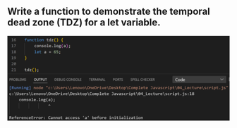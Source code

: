 ## Write a function to demonstrate the temporal dead zone (TDZ) for a let variable.

![Screenshot](i2.png)

